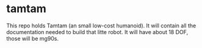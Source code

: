 # tamtam
This repo holds Tamtam (an small low-cost humanoid).
It will contain all the documentation needed to build that litte
robot.
It will have about 18 DOF, those will be mg90s.
